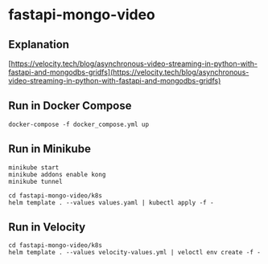 # fastapi-mongo-video

## Explanation

[https://velocity.tech/blog/asynchronous-video-streaming-in-python-with-fastapi-and-mongodbs-gridfs](https://velocity.tech/blog/asynchronous-video-streaming-in-python-with-fastapi-and-mongodbs-gridfs)


## Run in Docker Compose
```shell
docker-compose -f docker_compose.yml up
```
## Run in Minikube
```shell
minikube start
minikube addons enable kong
minikube tunnel
```
```shell
cd fastapi-mongo-video/k8s
helm template . --values values.yaml | kubectl apply -f -
```

## Run in Velocity
```shell
cd fastapi-mongo-video/k8s
helm template . --values velocity-values.yml | veloctl env create -f -
```
